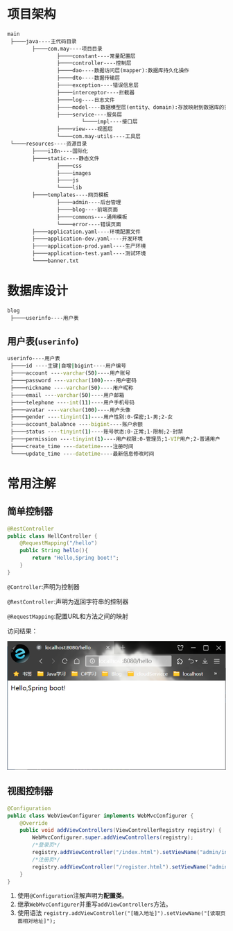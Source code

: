 # 项目架构

```bat
main
 ├────java----主代码目录
 		├────com.may----项目目录
                ├────constant----常量配置层
 				├────controller----控制层
 				├────dao----数据访问层(mapper):数据库持久化操作
 				├────dto----数据传输层
 				├────exception----错误信息层
 				├────interceptor----拦截器
 				├────log----日志文件
 				├────model----数据模型层(entity、domain):存放映射到数据库的实体类
 				├────service----服务层
 						└────impl----接口层
 				├────view----视图层
                └────com.may-utils----工具层
 └────resources----资源目录
 		├────i18n----国际化
 		├────static----静态文件
        		├────css
                ├────images
                ├────js
                └────lib
 		├────templates----网页模板
        		├────admin----后台管理
                ├────blog----前端页面
                ├────commons----通用模板
                └────error----错误页面
 		├────application.yaml----环境配置文件
 		├────application-dev.yaml----开发环境
 		├────application-prod.yaml----生产环境
 		├────application-test.yaml----测试环境
 		└────banner.txt
```

# 数据库设计

```bat
blog
 ├────userinfo----用户表
```

## 用户表(`userinfo`)

```bat
userinfo----用户表
 ├────id ----主键|自增|bigint----用户编号
 ├────account ----varchar(50)----用户账号
 ├────password ----varchar(100)----用户密码
 ├────nickname ----varchar(50)----用户昵称
 ├────email ----varchar(50)----用户邮箱
 ├────telephone ----int(11)----用户手机号码
 ├────avatar ----varchar(100)----用户头像
 ├────gender ----tinyint(1)----用户性别:0-保密;1-男;2-女
 ├────account_balabnce ----bigint----账户余额
 ├────status ----tinyint(1)----账号状态:0-正常;1-限制;2-封禁
 ├────permission ----tinyint(1)----用户权限:0-管理员;1-VIP用户;2-普通用户
 ├────create_time ----datetime----注册时间
 └────update_time ----datetime----最新信息修改时间
```



# 常用注解

## 简单控制器

```java
@RestController
public class HellController {
    @RequestMapping("/hello")
    public String hello(){
        return "Hello,Spring boot!";
    }
}
```

`@Controller`:声明为控制器

`@RestController`:声明为返回字符串的控制器

`@RequestMapping`:配置URL和方法之间的映射

访问结果：

![image-20210528153556351](pic/image-20210528153556351.png)

## 视图控制器

```java
@Configuration
public class WebViewConfigurer implements WebMvcConfigurer {
    @Override
    public void addViewControllers(ViewControllerRegistry registry) {
        WebMvcConfigurer.super.addViewControllers(registry);
        /*登录页*/
        registry.addViewController("/index.html").setViewName("admin/index");
        /*注册页*/
        registry.addViewController("/register.html").setViewName("admin/register");
    }
}
```

1. 使用`@Configuration`注解声明为**配置类**。
2. 继承`WebMvcConfigurer`并重写`addViewControllers`方法。
3. 使用语法
   `registry.addViewController("[输入地址]").setViewName("[读取页面相对地址]");`

